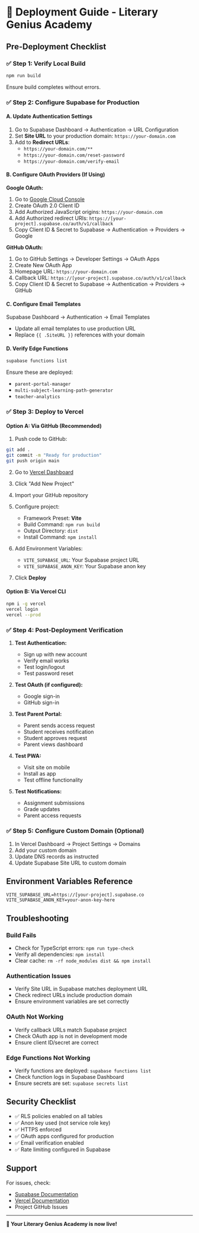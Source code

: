 # 🚀 Deployment Guide - Literary Genius Academy

## Pre-Deployment Checklist

### ✅ Step 1: Verify Local Build
```bash
npm run build
```
Ensure build completes without errors.

### ✅ Step 2: Configure Supabase for Production

#### A. Update Authentication Settings
1. Go to Supabase Dashboard → Authentication → URL Configuration
2. Set **Site URL** to your production domain: `https://your-domain.com`
3. Add to **Redirect URLs**:
   - `https://your-domain.com/**`
   - `https://your-domain.com/reset-password`
   - `https://your-domain.com/verify-email`

#### B. Configure OAuth Providers (If Using)

**Google OAuth:**
1. Go to [Google Cloud Console](https://console.cloud.google.com)
2. Create OAuth 2.0 Client ID
3. Add Authorized JavaScript origins: `https://your-domain.com`
4. Add Authorized redirect URIs: `https://[your-project].supabase.co/auth/v1/callback`
5. Copy Client ID & Secret to Supabase → Authentication → Providers → Google

**GitHub OAuth:**
1. Go to GitHub Settings → Developer Settings → OAuth Apps
2. Create New OAuth App
3. Homepage URL: `https://your-domain.com`
4. Callback URL: `https://[your-project].supabase.co/auth/v1/callback`
5. Copy Client ID & Secret to Supabase → Authentication → Providers → GitHub

#### C. Configure Email Templates
Supabase Dashboard → Authentication → Email Templates
- Update all email templates to use production URL
- Replace `{{ .SiteURL }}` references with your domain

#### D. Verify Edge Functions
```bash
supabase functions list
```
Ensure these are deployed:
- `parent-portal-manager`
- `multi-subject-learning-path-generator`
- `teacher-analytics`

### ✅ Step 3: Deploy to Vercel

#### Option A: Via GitHub (Recommended)
1. Push code to GitHub:
```bash
git add .
git commit -m "Ready for production"
git push origin main
```

2. Go to [Vercel Dashboard](https://vercel.com)
3. Click "Add New Project"
4. Import your GitHub repository
5. Configure project:
   - Framework Preset: **Vite**
   - Build Command: `npm run build`
   - Output Directory: `dist`
   - Install Command: `npm install`

6. Add Environment Variables:
   - `VITE_SUPABASE_URL`: Your Supabase project URL
   - `VITE_SUPABASE_ANON_KEY`: Your Supabase anon key

7. Click **Deploy**

#### Option B: Via Vercel CLI
```bash
npm i -g vercel
vercel login
vercel --prod
```

### ✅ Step 4: Post-Deployment Verification

1. **Test Authentication:**
   - Sign up with new account
   - Verify email works
   - Test login/logout
   - Test password reset

2. **Test OAuth (if configured):**
   - Google sign-in
   - GitHub sign-in

3. **Test Parent Portal:**
   - Parent sends access request
   - Student receives notification
   - Student approves request
   - Parent views dashboard

4. **Test PWA:**
   - Visit site on mobile
   - Install as app
   - Test offline functionality

5. **Test Notifications:**
   - Assignment submissions
   - Grade updates
   - Parent access requests

### ✅ Step 5: Configure Custom Domain (Optional)

1. In Vercel Dashboard → Project Settings → Domains
2. Add your custom domain
3. Update DNS records as instructed
4. Update Supabase Site URL to custom domain

## Environment Variables Reference

```env
VITE_SUPABASE_URL=https://[your-project].supabase.co
VITE_SUPABASE_ANON_KEY=your-anon-key-here
```

## Troubleshooting

### Build Fails
- Check for TypeScript errors: `npm run type-check`
- Verify all dependencies: `npm install`
- Clear cache: `rm -rf node_modules dist && npm install`

### Authentication Issues
- Verify Site URL in Supabase matches deployment URL
- Check redirect URLs include production domain
- Ensure environment variables are set correctly

### OAuth Not Working
- Verify callback URLs match Supabase project
- Check OAuth app is not in development mode
- Ensure client ID/secret are correct

### Edge Functions Not Working
- Verify functions are deployed: `supabase functions list`
- Check function logs in Supabase Dashboard
- Ensure secrets are set: `supabase secrets list`

## Security Checklist

- ✅ RLS policies enabled on all tables
- ✅ Anon key used (not service role key)
- ✅ HTTPS enforced
- ✅ OAuth apps configured for production
- ✅ Email verification enabled
- ✅ Rate limiting configured in Supabase

## Support

For issues, check:
- [Supabase Documentation](https://supabase.com/docs)
- [Vercel Documentation](https://vercel.com/docs)
- Project GitHub Issues

---

**🎉 Your Literary Genius Academy is now live!**
